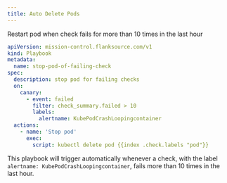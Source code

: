 ```yaml
---
title: Auto Delete Pods
---
```


Restart pod when check fails for more than 10 times in the last hour

```yaml title="stop-pod-of-failing-check.yaml"
apiVersion: mission-control.flanksource.com/v1
kind: Playbook
metadata:
  name: stop-pod-of-failing-check
spec:
  description: stop pod for failing checks
  on:
    canary:
      - event: failed
        filter: check_summary.failed > 10
        labels:
          alertname: KubePodCrashLoopingcontainer
  actions:
    - name: 'Stop pod'
      exec:
        script: kubectl delete pod {{index .check.labels "pod"}}
```

This playbook will trigger automatically whenever a check, with the label `alertname: KubePodCrashLoopingcontainer`, fails more than 10 times in the last hour.
